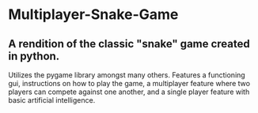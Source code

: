 # Multiplayer-Snake-Game
A rendition of the classic "snake" game created in python. 
---

Utilizes the pygame library amongst many others. Features a functioning gui, instructions on how to play the game, a multiplayer feature where two players can compete against one another, and a single player feature with basic artificial intelligence. 
